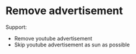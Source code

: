 # Remove advertisement

Support:
* Remove youtube advertisement 
* Skip youtube advertisement as sun as possible
